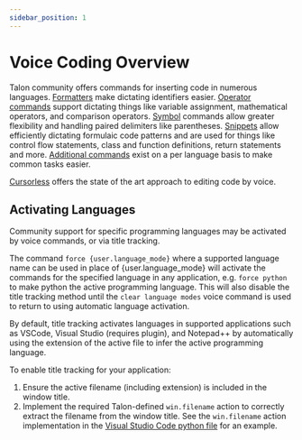 ```yaml
---
sidebar_position: 1
---
```


# Voice Coding Overview

Talon community offers commands for inserting code in numerous languages. [Formatters](formatters.md) make dictating identifiers easier. [Operator commands](operators.md) support dictating things like variable assignment, mathematical operators, and comparison operators. [Symbol](symbols.md) commands allow greater flexibility and handling paired delimiters like parentheses. [Snippets](snippets.md) allow efficiently dictating formulaic code patterns and are used for things like control flow statements, class and function definitions, return statements and more. [Additional commands](language-specific.md) exist on a per language basis to make common tasks easier.

[Cursorless](https://www.cursorless.org/docs/user/installation/) offers the state of the art approach to editing code by voice.

## Activating Languages

Community support for specific programming languages may be activated by voice commands, or via title tracking.

The command `force {user.language_mode}` where a supported language name can be used in place of {user.language_mode} will activate the commands for the specified language in any application, e.g. `force python` to make python the active programming language. This will also disable the title tracking method until the `clear language modes` voice command is used to return to using automatic language activation.

By default, title tracking activates languages in supported applications such as VSCode, Visual Studio (requires plugin), and Notepad++ by automatically using the extension of the active file to infer the active programming language.

To enable title tracking for your application:

1. Ensure the active filename (including extension) is included in the window title.
2. Implement the required Talon-defined `win.filename` action to correctly extract the filename from the window title. See the `win.filename` action implementation in the [Visual Studio Code python file](https://github.com/talonhub/community/blob/7bab2d1e3a4548fafbd5a2a4612b021c3a10d926/apps/vscode/vscode.py#L186) for an example.
